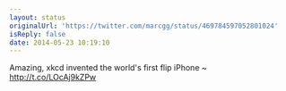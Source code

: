```yaml
---
layout: status
originalUrl: 'https://twitter.com/marcgg/status/469784597052801024'
isReply: false
date: 2014-05-23 10:19:10
---
```


Amazing, xkcd invented the world's first flip iPhone ~ http://t.co/LOcAj9kZPw
